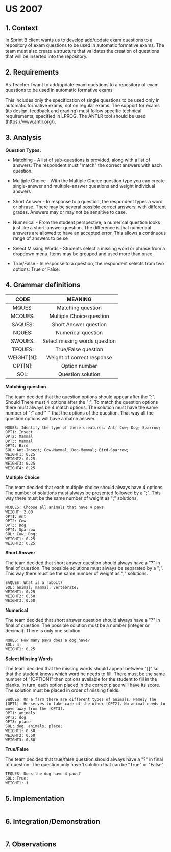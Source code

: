 # US 2007

## 1. Context

In Sprint B client wants us to develop add/update exam questions to a repository of exam questions to be used in automatic formative exams. The team must also create a structure that validates the creation of questions that will be inserted into the repository.

## 2. Requirements

As Teacher I want to add/update exam questions to a repository of exam questions to be used in automatic formative exams

This includes only the specification of single questions to be used only in automatic formative exams, not on regular exams.
The support for exams (its design, feedback and grading) must follow specific technical requirements, specified in LPROG. 
The ANTLR tool should be used (https://www.antlr.org/).

## 3. Analysis

**Question Types:**

* Matching - A list of sub-questions is provided, along with a list of answers. The respondent must "match" the correct answers with each question.

* Multiple Choice - With the Multiple Choice question type you can create single-answer and multiple-answer questions and weight individual answers

* Short Answer - In response to a question, the respondent types a word or phrase. There
may be several possible correct answers, with different grades. Answers may or may not
be sensitive to case.

* Numerical - From the student perspective, a numerical question looks just like a short-answer question. The difference is that numerical answers are allowed to have an accepted error. This allows a continuous range of answers to be se

* Select Missing Words - Students select a missing word or phrase from a dropdown
menu. Items may be grouped and used more than once.

* True/False - In response to a question, the respondent selects from two options: True
or False.


## 4. Grammar definitions

|     CODE    |      MEANING       |
|:-----------:|:------------------:|
|  MQUES:     | Matching question  |
|  MCQUES:    | Multiple Choice question  |
|  SAQUES:    | Short Answer question  |
|  NQUES:     | Numerical question  |
|  SWQUES:    | Select missing words question  |
|  TFQUES:    | True/False question  |
|  WEIGHT[N]: | Weight of correct response |
|  OPT[N]:    | Option number      |
|  SOL:       | Question solution  |

**Matching question**

The team decided that the question options should appear after the ":".
Should There must 4 options after the ":". To match the question options there must always be 4 match options.
The solution must have the same number of ";" and "-" that the options of the question. That way all the question options will have a match answer.

    MQUES: Identify the type of these creatures: Ant; Cow; Dog; Sparrow;
    OPT1: Insect
    OPT2: Mammal
    OPT3: Mammal
    OPT4: Bird
    SOL: Ant-Insect; Cow-Mammal; Dog-Mammal; Bird-Sparrow;
    WEIGHT1: 0.25
    WEIGHT2: 0.25
    WEIGHT3: 0.25
    WEIGHT4: 0.25

**Multiple Choice**

The team decided that each multiplie choice should always have 4 options. The number of solutions must always be presented followed by a ";". This way there must be the same number of weight as ";" solutions.

    MCQUES: Choose all animals that have 4 paws
    WEIGHT: 2.00
    OPT1: Ant
    OPT2: Cow
    OPT3: Dog
    OPT4: Sparrow
    SOL: Cow; Dog;
    WEIGHT1: 0.25
    WEIGHT2: 0.25

**Short Answer**

The team decided that short answer question should always have a "?" in final of question. The possible solutions must always be separated by a ";". This way there must be the same number of weight as ";" solutions.

    SAQUES: What is a rabbit?
    SOL: animal; mammal; vertebrate;
    WEIGHT1: 0.25
    WEIGHT2: 0.50
    WEIGHT3: 0.50

**Numerical**

The team decided that short answer question should always have a "?" in final of question. The possible solution must be a number (integer or decimal). There is only one solution.

    NQUES: How many paws does a dog have?
    SOL: 4;
    WEIGHT1: 0.25

**Select Missing Words**

The team decided that the missing words should appear between "[]" so that the student knows which word he needs to fill. There must be the same number of "[OPTION]" then options available for the student to fill in the blanks. In turn, each option placed in the correct place will have its score. The solution must be placed in order of missing fields.

    SWQUES: On a farm there are different types of animals. Namely the [OPT1]. He serves to take care of the other [OPT2]. No animal needs to move away from the [OPT3].
    OPT1: animals
    OPT2: dog
    OPT3: place
    SOL: dog; animals; place;
    WEIGHT1: 0.50
    WEIGHT2: 0.50
    WEIGHT3: 0.50

**True/False**

The team decided that true/false question should always have a "?" in final of question. The question only have 1 solution that can be "True" or "False".

    TFQUES: Does the dog have 4 paws?
    SOL: True;
    WEIGHT1: 1


## 5. Implementation


```java

````



## 6. Integration/Demonstration


```txt

```


## 7. Observations
